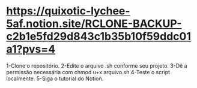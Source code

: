 # https://quixotic-lychee-5af.notion.site/RCLONE-BACKUP-c2b1e5fd29d843c1b35b10f59ddc01a1?pvs=4

1-Clone o repositório.
2-Edite o arquivo .sh conforme seu projeto.
3-Dê a permissão necessária com chmod u+x arquivo.sh
4-Teste o script localmente.
5-Siga o tutorial do Notion.
